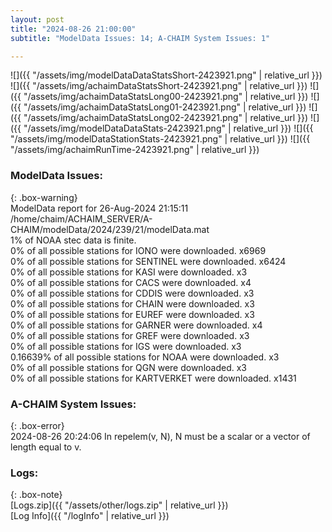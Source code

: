 ```yaml
---
layout: post
title: "2024-08-26 21:00:00"
subtitle: "ModelData Issues: 14; A-CHAIM System Issues: 1"

---
```


![]({{ "/assets/img/modelDataDataStatsShort-2423921.png" | relative_url }})
![]({{ "/assets/img/achaimDataStatsShort-2423921.png" | relative_url }})
![]({{ "/assets/img/achaimDataStatsLong00-2423921.png" | relative_url }})
![]({{ "/assets/img/achaimDataStatsLong01-2423921.png" | relative_url }})
![]({{ "/assets/img/achaimDataStatsLong02-2423921.png" | relative_url }})
![]({{ "/assets/img/modelDataDataStats-2423921.png" | relative_url }})
![]({{ "/assets/img/modelDataStationStats-2423921.png" | relative_url }})
![]({{ "/assets/img/achaimRunTime-2423921.png" | relative_url }})


### ModelData Issues:  
  
{: .box-warning}  
 ModelData report for 26-Aug-2024 21:15:11   
 /home/chaim/ACHAIM_SERVER/A-CHAIM/modelData/2024/239/21/modelData.mat   
 1% of NOAA stec data is finite.   
 0% of all possible stations for IONO were downloaded. x6969   
 0% of all possible stations for SENTINEL were downloaded. x6424   
 0% of all possible stations for KASI were downloaded. x3   
 0% of all possible stations for CACS were downloaded. x4   
 0% of all possible stations for CDDIS were downloaded. x3   
 0% of all possible stations for CHAIN were downloaded. x3   
 0% of all possible stations for EUREF were downloaded. x3   
 0% of all possible stations for GARNER were downloaded. x4   
 0% of all possible stations for GREF were downloaded. x3   
 0% of all possible stations for IGS were downloaded. x3   
 0.16639% of all possible stations for NOAA were downloaded. x3   
 0% of all possible stations for QGN were downloaded. x3   
 0% of all possible stations for KARTVERKET were downloaded. x1431   
  
### A-CHAIM System Issues:  
  
{: .box-error}  
2024-08-26 20:24:06 In repelem(v, N), N must be a scalar or a vector of length equal to v.  

### Logs:  
  
{: .box-note}  
[Logs.zip]({{ "/assets/other/logs.zip" | relative_url }})  
[Log Info]({{ "/logInfo" | relative_url }})  
